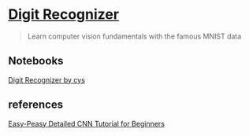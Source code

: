 # [Digit Recognizer](https://www.kaggle.com/competitions/digit-recognizer)
> Learn computer vision fundamentals with the famous MNIST data

## Notebooks
[Digit Recognizer by cys](https://www.kaggle.com/code/cuiyushuai/digit-recognizer-by-cys)

## references
[Easy-Peasy Detailed CNN Tutorial for Beginners](https://www.kaggle.com/code/akshitsharma1/easy-peasy-detailed-cnn-tutorial-for-beginners/notebook)
